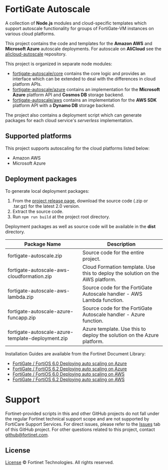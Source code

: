 # FortiGate Autoscale
A collection of **Node.js** modules and cloud-specific templates which support autoscale functionality for groups of FortiGate-VM instances on various cloud platforms.

This project contains the code and templates for the **Amazon AWS** and **Microsoft Azure** autoscale deployments. For autoscale on **AliCloud** see the [alicloud-autoscale](https://github.com/fortinet/alicloud-autoscale/) repository.

This project is organized in separate node modules:

 * [fortigate-autoscale/core](core) contains the core logic and provides an interface which can be extended to deal with the differences in cloud platform APIs.
 * [fortigate-autoscale/azure](azure) contains an implementation for the **Microsoft Azure** platform API and **Cosmos DB** storage backend.
 * [fortigate-autoscale/aws](aws) contains an implementation for the **AWS SDK** platform API with a **Dynamo DB** storage backend.

The project also contains a deployment script which can generate packages for each cloud service's *serverless* implementation.

## Supported platforms
This project supports autoscaling for the cloud platforms listed below:
* Amazon AWS
* Microsoft Azure

## Deployment packages

To generate local deployment packages:

  1. From the [project release page](https://github.com/fortinet/fortigate-autoscale/releases), download the source code (.zip or .tar.gz) for the latest 2.0 version.
  2. Extract the source code.
  3. Run `npm run build` at the project root directory.

Deployment packages as well as source code will be available in the **dist** directory.

| Package Name | Description |
| ------ | ------ |
| fortigate-autoscale.zip | Source code for the entire project. |
| fortigate-autoscale-aws-cloudformation.zip | Cloud Formation template. Use this to deploy the solution on the AWS platform.|
| fortigate-autoscale-aws-lambda.zip | Source code for the FortiGate Autoscale handler - AWS Lambda function.|
| fortigate-autoscale-azure-funcapp.zip | Source code for the FortiGate Autoscale handler - Azure function.|
| fortigate-autoscale-azure-template-deployment.zip | Azure template. Use this to deploy the solution on the Azure platform.|

Installation Guides are available from the Fortinet Document Library:

  + [ FortiGate / FortiOS 6.0 Deploying auto scaling on Azure](https://docs.fortinet.com/vm/azure/fortigate/6.0/deploying-auto-scaling-on-azure/6.0.0)
  + [ FortiGate / FortiOS 6.2 Deploying auto scaling on Azure](https://docs.fortinet.com/vm/azure/fortigate/6.2/azure-cookbook/6.2.0/161167/deploying-auto-scaling-on-azure)
  + [ FortiGate / FortiOS 6.0 Deploying auto scaling on AWS](https://docs.fortinet.com/vm/aws/fortigate/6.0/deploying-auto-scaling-on-aws/6.0.0)
  + [ FortiGate / FortiOS 6.2 Deploying auto scaling on AWS](https://docs.fortinet.com/vm/aws/fortigate/6.2/aws-cookbook/6.2.0/543390/deploying-auto-scaling-on-aws-without-transit-gateway-integration)

# Support
Fortinet-provided scripts in this and other GitHub projects do not fall under the regular Fortinet technical support scope and are not supported by FortiCare Support Services.
For direct issues, please refer to the [Issues](https://github.com/fortinet/fortigate-autoscale/issues) tab of this GitHub project.
For other questions related to this project, contact [github@fortinet.com](mailto:github@fortinet.com).

## License
[License](https://github.com/fortinet/fortigate-autoscale/blob/master/LICENSE) © Fortinet Technologies. All rights reserved.
